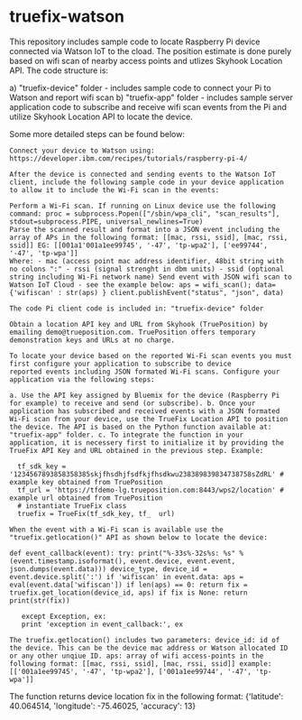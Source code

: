 # truefix-watson
This repository includes sample code to locate Raspberry Pi device connected via Watson IoT to the cload. The position estimate is done purely based on wifi scan of nearby access points and utlizes Skyhook Location API. The code structure is:

  a) "truefix-device" folder - includes sample code to connect your Pi to Watson and report wifi scan
  b) "truefix-app" folder - includes sample server application code to subscribe and receive wifi scan events from the Pi and utilize Skyhook Location API to locate the device.

Some more detailed steps can be found below:

    Connect your device to Watson using: https://developer.ibm.com/recipes/tutorials/raspberry-pi-4/

    After the device is connected and sending events to the Watson IoT client, include the following sample code in your device application to allow it to include the Wi-Fi scan in the events:

    Perform a Wi-Fi scan. If running on Linux device use the following command: proc = subprocess.Popen(["/sbin/wpa_cli", "scan_results"], stdout=subprocess.PIPE, universal_newlines=True)
    Parse the scanned result and format into a JSON event including the array of APs in the following format: [[mac, rssi, ssid], [mac, rssi, ssid]] EG: [[001a1'001a1ee99745', '-47', 'tp-wpa2'], ['ee99744', '-47', 'tp-wpa']]
    Where: - mac (access point mac address identifier, 48bit string with no colons ":" - rssi (signal strenght in dbm units) - ssid (optional string including Wi-Fi network name) Send event with JSON wifi scan to Watson IoT Cloud - see the example below: aps = wifi_scan(); data={'wifiscan' : str(aps) } client.publishEvent("status", "json", data)

    The code Pi client code is included in: "truefix-device" folder

    Obtain a location API key and URL from Skyhook (TruePosition) by emailing demo@trueposition.com. TruePosition offers temporary demonstration keys and URLs at no charge.

    To locate your device based on the reported Wi-Fi scan events you must first configure your application to subscribe to device
    reported events including JSON formated Wi-Fi scans. Configure your application via the following steps:

    a. Use the API key assigned by Bluemix for the device (Raspberry Pi for example) to receive and send (or subscribe). b. Once your application has subscribed and received events with a JSON formated Wi-Fi scan from your device, use the TrueFix Location API to position the device. The API is based on the Python function available at: "truefix-app" folder. c. To integrate the function in your application, it is necessery first to initialize it by providing the TrueFix API Key and URL obtained in the previous step. Example:

      tf_sdk_key = '1234567893858358385skjfhsdhjfsdfkjfhsdkwu238389839834738758sZdRL' # example key obtained from TruePosition
      tf_url = 'https://tfdemo-lg.trueposition.com:8443/wps2/location' # example url obtained from TruePosition
      # instantiate TrueFix class
      truefix = TrueFix(tf_sdk_key, tf_  url)

    When the event with a Wi-Fi scan is available use the "truefix.getlocation()" API as shown below to locate the device:

    def event_callback(event): try: print("%-33s%-32s%s: %s" % (event.timestamp.isoformat(), event.device, event.event, json.dumps(event.data))) device_type, device_id = event.device.split(':') if 'wifiscan' in event.data: aps = eval(event.data['wifiscan']) if len(aps) == 0: return fix = truefix.get_location(device_id, aps) if fix is None: return print(str(fix))

       except Exception, ex:
       print 'exception in event_callback:', ex

    The truefix.getlocation() includes two parameters: device_id: id of the device. This can be the device mac address or Watson allocated ID or any other unqiue ID. aps: array of wifi access-points in the following format: [[mac, rssi, ssid], [mac, rssi, ssid]] example: [['001a1ee99745', '-47', 'tp-wpa2'], ['001a1ee99744', '-47', 'tp-wpa']]

The function returns device location fix in the following format: {'latitude': 40.064514, 'longitude': -75.46025, 'accuracy': 13}
